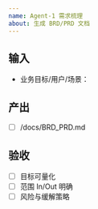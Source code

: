 ```yaml
---
name: Agent-1 需求梳理
about: 生成 BRD/PRD 文档
---
```

## 输入
- 业务目标/用户/场景：

## 产出
- [ ] /docs/BRD_PRD.md

## 验收
- [ ] 目标可量化
- [ ] 范围 In/Out 明确
- [ ] 风险与缓解策略
